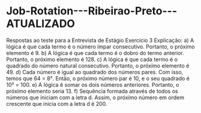 # Job-Rotation---Ribeirao-Preto---ATUALIZADO
Respostas ao teste para a Entrevista de Estágio
Exercício 3 Explicação: 
a) A lógica é que cada termo é o número ímpar consecutivo. Portanto, o próximo elemento é 9.
b) A lógica é que cada termo é o dobro do termo anterior. Portanto, o próximo elemento é 128.
c) A lógica é que cada termo é o quadrado do número natural consecutivo. Portanto, o próximo elemento é 49.
d) Cada número é igual ao quadrado dos números pares. Com isso, temos que 64 = 8². Então, o próximo número par é 10, e o seu quadrado é 10² = 100.
e) A lógica é somar os dois números anteriores. Portanto, o próximo elemento seria 13.
f) Sequência formada através de todos os números que iniciam com a letra d. Assim, o próximo número em ordem crescente que inicia com a letra d é 200.
